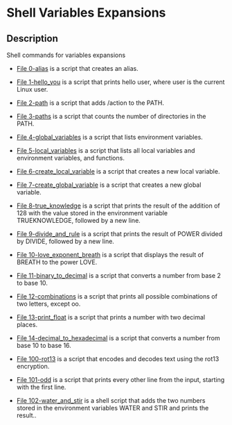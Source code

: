 # Shell Variables Expansions
## Description
Shell commands for variables expansions

- [File 0-alias](./0-alias) is a script that creates an alias.

- [File 1-hello_you](./1-hello_you) is a script that prints hello user, where user is the current Linux user.

- [File 2-path](./2-path) is a script that adds /action to the PATH.

- [File 3-paths](./3-paths) is a script that counts the number of directories in the PATH.

- [File 4-global_variables](./4-global_variables) is a script that lists environment variables.

- [File 5-local_variables](./5-local_variables) is a script that lists all local variables and environment variables, and functions.

- [File 6-create_local_variable](./6-create_local_variable) is a script that creates a new local variable.

- [File 7-create_global_variable](./7-create_global_variable) is a script that creates a new global variable.

- [File 8-true_knowledge](./8-true_knowledge) is a script that prints the result of the addition of 128 with the value stored in the environment variable TRUEKNOWLEDGE, followed by a new line.

- [File 9-divide_and_rule](./9-divide_and_rule) is a script that prints the result of POWER divided by DIVIDE, followed by a new line.

- [File 10-love_exponent_breath](./10-love_exponent_breath) is a script that displays the result of BREATH to the power LOVE.

- [File 11-binary_to_decimal](/.11-binary_to_decimal) is a script that converts a number from base 2 to base 10.

- [File 12-combinations](./12-combinations) is a script that prints all possible combinations of two letters, except oo.

- [File 13-print_float](./13-print_float) is a script that prints a number with two decimal places.

- [File 14-decimal_to_hexadecimal](./14-decimal_to_hexadecimal) is a script that converts a number from base 10 to base 16.

- [File 100-rot13](./100-rot13) is a script that encodes and decodes text using the rot13 encryption.

- [File 101-odd](./101-odd) is a script that prints every other line from the input, starting with the first line.

- [File 102-water_and_stir](./102-water_and_stir) is a shell script that adds the two numbers stored in the environment variables WATER and STIR and prints the result..
